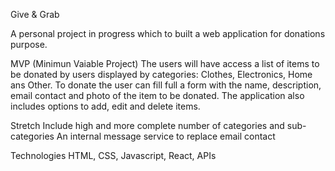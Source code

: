 Give & Grab

A personal project in progress which to built a web application for donations purpose.


MVP (Minimun Vaiable Project)
The users will have access a list of items to be donated by users displayed by categories: Clothes, Electronics, Home ans Other.
To donate the user can fill full a form with the name, description, email contact and photo of the item to be donated.
The application also includes options to add, edit and delete items.


Stretch
Include high and more complete number of categories and sub-categories
An internal message service to replace email contact


Technologies
HTML, CSS, Javascript, React, APIs
